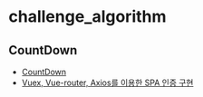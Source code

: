 # challenge_algorithm

## CountDown
- [CountDown](https://stackoverflow.com/questions/55773602/how-do-i-create-a-simple-10-seconds-countdown-in-vue-js)
- [Vuex, Vue-router, Axios를 이용한 SPA 인증 구현](http://jeonghwan-kim.github.io/2018/03/26/vue-authentication.html)